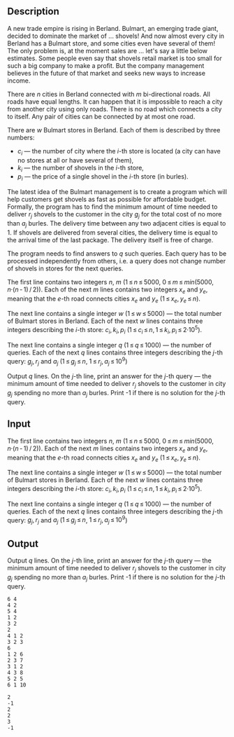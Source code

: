 ## Description

<div><p>A new trade empire is rising in Berland. Bulmart, an emerging trade giant, decided to dominate the market of ... shovels! And now almost every city in Berland has a Bulmart store, and some cities even have several of them! The only problem is, at the moment sales are ... let's say a little below estimates. Some people even say that shovels retail market is too small for such a big company to make a profit. But the company management believes in the future of that market and seeks new ways to increase income. </p><p>There are <span class="tex-span"><i>n</i></span> cities in Berland connected with <span class="tex-span"><i>m</i></span> bi-directional roads. All roads have equal lengths. It can happen that it is impossible to reach a city from another city using only roads. There is no road which connects a city to itself. Any pair of cities can be connected by at most one road.</p><p>There are <span class="tex-span"><i>w</i></span> Bulmart stores in Berland. Each of them is described by three numbers: </p><ul> <li> <span class="tex-span"><i>c</i><sub class="lower-index"><i>i</i></sub></span> — the number of city where the <span class="tex-span"><i>i</i></span>-th store is located (a city can have no stores at all or have several of them), </li><li> <span class="tex-span"><i>k</i><sub class="lower-index"><i>i</i></sub></span> — the number of shovels in the <span class="tex-span"><i>i</i></span>-th store, </li><li> <span class="tex-span"><i>p</i><sub class="lower-index"><i>i</i></sub></span> — the price of a single shovel in the <span class="tex-span"><i>i</i></span>-th store (in burles). </li></ul><p>The latest idea of the Bulmart management is to create a program which will help customers get shovels as fast as possible for affordable budget. Formally, the program has to find the minimum amount of time needed to deliver <span class="tex-span"><i>r</i><sub class="lower-index"><i>j</i></sub></span> shovels to the customer in the city <span class="tex-span"><i>g</i><sub class="lower-index"><i>j</i></sub></span> for the total cost of no more than <span class="tex-span"><i>a</i><sub class="lower-index"><i>j</i></sub></span> burles. The delivery time between any two adjacent cities is equal to <span class="tex-span">1</span>. If shovels are delivered from several cities, the delivery time is equal to the arrival time of the last package. The delivery itself is free of charge.</p><p>The program needs to find answers to <span class="tex-span"><i>q</i></span> such queries. Each query has to be processed independently from others, i.e. a query does not change number of shovels in stores for the next queries.</p></div><div class="input-specification"><p>The first line contains two integers <span class="tex-span"><i>n</i></span>, <span class="tex-span"><i>m</i></span> <span class="tex-span">(1 ≤ <i>n</i> ≤ 5000</span>, <span class="tex-span">0 ≤ <i>m</i> ≤ <i>min</i>(5000, <i>n</i>·(<i>n</i> - 1) / 2))</span>. Each of the next <span class="tex-span"><i>m</i></span> lines contains two integers <span class="tex-span"><i>x</i><sub class="lower-index"><i>e</i></sub></span> and <span class="tex-span"><i>y</i><sub class="lower-index"><i>e</i></sub></span>, meaning that the <span class="tex-span"><i>e</i></span>-th road connects cities <span class="tex-span"><i>x</i><sub class="lower-index"><i>e</i></sub></span> and <span class="tex-span"><i>y</i><sub class="lower-index"><i>e</i></sub></span> (<span class="tex-span">1 ≤ <i>x</i><sub class="lower-index"><i>e</i></sub>, <i>y</i><sub class="lower-index"><i>e</i></sub> ≤ <i>n</i></span>).</p><p>The next line contains a single integer <span class="tex-span"><i>w</i></span> (<span class="tex-span">1 ≤ <i>w</i> ≤ 5000</span>) — the total number of Bulmart stores in Berland. Each of the next <span class="tex-span"><i>w</i></span> lines contains three integers describing the <span class="tex-span"><i>i</i></span>-th store: <span class="tex-span"><i>c</i><sub class="lower-index"><i>i</i></sub>, <i>k</i><sub class="lower-index"><i>i</i></sub>, <i>p</i><sub class="lower-index"><i>i</i></sub></span> (<span class="tex-span">1 ≤ <i>c</i><sub class="lower-index"><i>i</i></sub> ≤ <i>n</i>, 1 ≤ <i>k</i><sub class="lower-index"><i>i</i></sub>, <i>p</i><sub class="lower-index"><i>i</i></sub> ≤ 2·10<sup class="upper-index">5</sup></span>).</p><p>The next line contains a single integer <span class="tex-span"><i>q</i></span> (<span class="tex-span">1 ≤ <i>q</i> ≤ 1000</span>) — the number of queries. Each of the next <span class="tex-span"><i>q</i></span> lines contains three integers describing the <span class="tex-span"><i>j</i></span>-th query: <span class="tex-span"><i>g</i><sub class="lower-index"><i>j</i></sub>, <i>r</i><sub class="lower-index"><i>j</i></sub></span> and <span class="tex-span"><i>a</i><sub class="lower-index"><i>j</i></sub></span> (<span class="tex-span">1 ≤ <i>g</i><sub class="lower-index"><i>j</i></sub> ≤ <i>n</i></span>, <span class="tex-span">1 ≤ <i>r</i><sub class="lower-index"><i>j</i></sub>, <i>a</i><sub class="lower-index"><i>j</i></sub> ≤ 10<sup class="upper-index">9</sup></span>)</p></div><div class="output-specification"><p>Output <span class="tex-span"><i>q</i></span> lines. On the <span class="tex-span"><i>j</i></span>-th line, print an answer for the <span class="tex-span"><i>j</i></span>-th query — the minimum amount of time needed to deliver <span class="tex-span"><i>r</i><sub class="lower-index"><i>j</i></sub></span> shovels to the customer in city <span class="tex-span"><i>g</i><sub class="lower-index"><i>j</i></sub></span> spending no more than <span class="tex-span"><i>a</i><sub class="lower-index"><i>j</i></sub></span> burles. Print <span class="tex-font-style-tt">-1</span> if there is no solution for the <span class="tex-span"><i>j</i></span>-th query.</p></div>

## Input

<p>The first line contains two integers <span class="tex-span"><i>n</i></span>, <span class="tex-span"><i>m</i></span> <span class="tex-span">(1 ≤ <i>n</i> ≤ 5000</span>, <span class="tex-span">0 ≤ <i>m</i> ≤ <i>min</i>(5000, <i>n</i>·(<i>n</i> - 1) / 2))</span>. Each of the next <span class="tex-span"><i>m</i></span> lines contains two integers <span class="tex-span"><i>x</i><sub class="lower-index"><i>e</i></sub></span> and <span class="tex-span"><i>y</i><sub class="lower-index"><i>e</i></sub></span>, meaning that the <span class="tex-span"><i>e</i></span>-th road connects cities <span class="tex-span"><i>x</i><sub class="lower-index"><i>e</i></sub></span> and <span class="tex-span"><i>y</i><sub class="lower-index"><i>e</i></sub></span> (<span class="tex-span">1 ≤ <i>x</i><sub class="lower-index"><i>e</i></sub>, <i>y</i><sub class="lower-index"><i>e</i></sub> ≤ <i>n</i></span>).</p><p>The next line contains a single integer <span class="tex-span"><i>w</i></span> (<span class="tex-span">1 ≤ <i>w</i> ≤ 5000</span>) — the total number of Bulmart stores in Berland. Each of the next <span class="tex-span"><i>w</i></span> lines contains three integers describing the <span class="tex-span"><i>i</i></span>-th store: <span class="tex-span"><i>c</i><sub class="lower-index"><i>i</i></sub>, <i>k</i><sub class="lower-index"><i>i</i></sub>, <i>p</i><sub class="lower-index"><i>i</i></sub></span> (<span class="tex-span">1 ≤ <i>c</i><sub class="lower-index"><i>i</i></sub> ≤ <i>n</i>, 1 ≤ <i>k</i><sub class="lower-index"><i>i</i></sub>, <i>p</i><sub class="lower-index"><i>i</i></sub> ≤ 2·10<sup class="upper-index">5</sup></span>).</p><p>The next line contains a single integer <span class="tex-span"><i>q</i></span> (<span class="tex-span">1 ≤ <i>q</i> ≤ 1000</span>) — the number of queries. Each of the next <span class="tex-span"><i>q</i></span> lines contains three integers describing the <span class="tex-span"><i>j</i></span>-th query: <span class="tex-span"><i>g</i><sub class="lower-index"><i>j</i></sub>, <i>r</i><sub class="lower-index"><i>j</i></sub></span> and <span class="tex-span"><i>a</i><sub class="lower-index"><i>j</i></sub></span> (<span class="tex-span">1 ≤ <i>g</i><sub class="lower-index"><i>j</i></sub> ≤ <i>n</i></span>, <span class="tex-span">1 ≤ <i>r</i><sub class="lower-index"><i>j</i></sub>, <i>a</i><sub class="lower-index"><i>j</i></sub> ≤ 10<sup class="upper-index">9</sup></span>)</p>

## Output

<p>Output <span class="tex-span"><i>q</i></span> lines. On the <span class="tex-span"><i>j</i></span>-th line, print an answer for the <span class="tex-span"><i>j</i></span>-th query — the minimum amount of time needed to deliver <span class="tex-span"><i>r</i><sub class="lower-index"><i>j</i></sub></span> shovels to the customer in city <span class="tex-span"><i>g</i><sub class="lower-index"><i>j</i></sub></span> spending no more than <span class="tex-span"><i>a</i><sub class="lower-index"><i>j</i></sub></span> burles. Print <span class="tex-font-style-tt">-1</span> if there is no solution for the <span class="tex-span"><i>j</i></span>-th query.</p>





```input1
6 4
4 2
5 4
1 2
3 2
2
4 1 2
3 2 3
6
1 2 6
2 3 7
3 1 2
4 3 8
5 2 5
6 1 10

```




```output1
2
-1
2
2
3
-1

```


